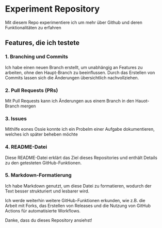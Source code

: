 # Experiment Repository

Mit diesem Repo experimentiere ich um mehr über Github und deren Funktionalitäten zu erfahren

## Features, die ich testete

### 1. Branching und Commits
Ich habe einen neuen Branch erstellt, um unabhängig an Features zu arbeiten, ohne den Haupt-Branch zu beeinflussen. Durch das Erstellen von Commits lassen sich die Änderungen übersichtlich nachvollziehen.

### 2. Pull Requests (PRs)
Mit Pull Requests kann ich Änderungen aus einem Branch in den Hauot-Branch mergen

### 3. Issues
Mithilfe eones Ossie konnte ich ein Probelm einer Aufgabe dokumentieren, welches ich später beheben möchte

### 4. README-Datei
Diese README-Datei erklärt das Ziel dieses Repositories und enthält Details zu den getesteten GitHub-Funktionen.

### 5. Markdown-Formatierung
Ich habe Markdown genutzt, um diese Datei zu formatieren, wodurch der Text besser strukturiert und lesbarer wird.


Ich werde weiterhin weitere GitHub-Funktionen erkunden, wie z.B. die Arbeit mit Forks, das Erstellen von Releases und die Nutzung von GitHub Actions für automatisierte Workflows.


Danke, dass du dieses Repository ansiehst!
